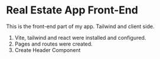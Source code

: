 # Real Estate App Front-End

This is the front-end part of my app. Tailwind and client side.

1. Vite, tailwind and react were installed and configured.
2. Pages and routes were created.
3. Create Header Component